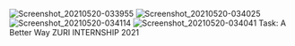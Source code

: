 ![Screenshot_20210520-033955](https://user-images.githubusercontent.com/52112132/118911342-f32dfe80-b91d-11eb-991a-7854580511ea.png)
![Screenshot_20210520-034025](https://user-images.githubusercontent.com/52112132/118911346-f45f2b80-b91d-11eb-89c9-40bcf995a0ca.png)
![Screenshot_20210520-034114](https://user-images.githubusercontent.com/52112132/118911347-f4f7c200-b91d-11eb-9734-c7c23a74cb13.png)
![Screenshot_20210520-034041](https://user-images.githubusercontent.com/52112132/118911349-f5905880-b91d-11eb-9159-b9af8d85932b.png)
Task: A Better Way
ZURI INTERNSHIP 2021
